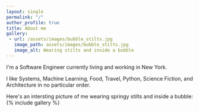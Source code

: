 ```yaml
---
layout: single
permalink: "/"
author_profile: true
title: About me
gallery: 
 - url: /assets/images/bubble_stilts.jpg
   image_path: assets/images/bubble_stilts.jpg
   image_alt: Wearing stilts and inside a bubble
---
```


I'm a Software Engineer currently living and working in New York. 

I like Systems, Machine Learning, Food, Travel, Python, Science Fiction, and Architecture in no particular order. 

Here's an intersting picture of me wearing springy stilts and inside a bubble: 
{% include gallery %}